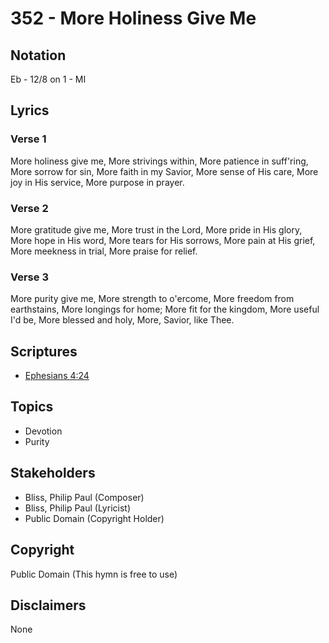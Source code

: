 # 352 - More Holiness Give Me

## Notation

Eb - 12/8 on 1 - MI

## Lyrics

### Verse 1

More holiness give me, More strivings within, More patience in suff'ring, More sorrow for sin, More faith in my Savior, More sense of His care, More joy in His service, More purpose in prayer. 

### Verse 2

More gratitude give me, More trust in the Lord, More pride in His glory, More hope in His word, More tears for His sorrows, More pain at His grief, More meekness in trial, More praise for relief.

### Verse 3

More purity give me, More strength to o'ercome, More freedom from earthstains, More longings for home; More fit for the kingdom, More useful I'd be, More blessed and holy, More, Savior, like Thee. 


## Scriptures

- [Ephesians 4:24](https://www.biblegateway.com/passage/?search=Ephesians%204%3A24)

## Topics

- Devotion
- Purity

## Stakeholders

- Bliss, Philip Paul (Composer)
- Bliss, Philip Paul (Lyricist)
- Public Domain (Copyright Holder)

## Copyright

Public Domain
(This hymn is free to use)

## Disclaimers

None


